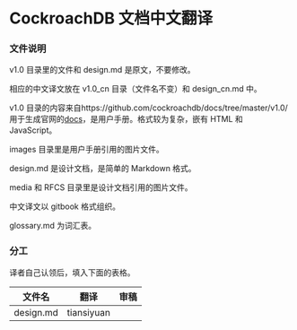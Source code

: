 # CockroachDB 文档中文翻译

### 文件说明

v1.0 目录里的文件和 design.md 是原文，不要修改。

相应的中文译文放在 v1.0_cn 目录（文件名不变）和 design_cn.md 中。

v1.0 目录的内容来自https://github.com/cockroachdb/docs/tree/master/v1.0/ 用于生成官网的[docs](https://www.cockroachlabs.com/docs/stable/)，是用户手册。格式较为复杂，嵌有 HTML 和 JavaScript。

images 目录里是用户手册引用的图片文件。

design.md 是设计文档，是简单的 Markdown 格式。

media 和 RFCS 目录里是设计文档引用的图片文件。

中文译文以 gitbook 格式组织。

glossary.md 为词汇表。

### 分工

译者自己认领后，填入下面的表格。

| 文件名     | 翻译       | 审稿     |
|------------|------------|----------|
| design.md  | tiansiyuan |          |
